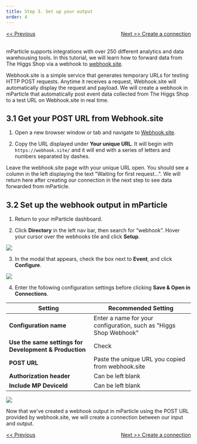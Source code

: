 ```yaml
---
title: Step 3. Set up your output
order: 4
---
```

<a href="/developers/quickstart/android/verify-input/" style="position:relative; float:left"><< Previous</a>
<a href="/developers/quickstart/android/create-connection/" style="position:relative; float:right">Next >> Create a connection</a>
<br/>
<br/>

mParticle supports integrations with over 250 different analytics and data warehousing tools. In this tutorial, we will learn how to forward data from The Higgs Shop via a webhook to [webhook.site](https://webhook.site/).

Webhook.site is a simple service that generates temporary URLs for testing HTTP POST requests. Anytime it receives a request, Webhook.site will automatically display the request and payload. We will create a webhook in mParticle that automatically post event data collected from The Higgs Shop to a test URL on Webhook.site in real time.

## 3.1 Get your POST URL from Webhook.site

1. Open a new browser window or tab and navigate to [Webhook.site](https://webhook.site/). 

2. Copy the URL displayed under **Your unique URL**. It will begin with `https://webhook.site/` and it will end with a series of letters and numbers separated by dashes.

<aside>
    Leave the webhook.site page with your unique URL open. You should see a column in the left displaying the text "Waiting for first request...". We will return here after creating our connection in the next step to see data forwarded from mParticle.
</aside>

## 3.2 Set up the webhook output in mParticle

1. Return to your mParticle dashboard.

2. Click **Directory** in the left nav bar, then search for “webhook”. Hover your cursor over the webhooks tile and click **Setup**.

![](/images/web-e2e-screenshots/3-set-up-an-output/set-up-an-output-1.png)

3. In the modal that appears, check the box next to **Event**, and click **Configure**.

![](/images/web-e2e-screenshots/3-set-up-an-output/set-up-an-output-2.png)

4. Enter the following configuration settings before clicking **Save & Open in Connections**.

| Setting | Recommended Setting | 
| --- | --- |
| **Configuration name** | Enter a name for your configuration, such as "Higgs Shop Webhook" | 
| **Use the same settings for Development & Production** | Check |
| **POST URL** | Paste the unique URL you copied from webhook.site |
| **Authorization header** | Can be left blank | 
| **Include MP DeviceId** | Can be left blank |

![](/images/web-e2e-screenshots/3-set-up-an-output/set-up-an-output-3.png)

Now that we've created a webhook output in mParticle using the POST URL provided by webhook.site, we will create a connection between our input and output.

<a href="/developers/quickstart/android/verify-input/" style="position:relative; float:left"><< Previous</a>
<a href="/developers/quickstart/android/create-connection/" style="position:relative; float:right">Next >> Create a connection</a>